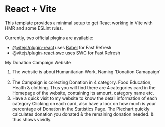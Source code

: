 # React + Vite

This template provides a minimal setup to get React working in Vite with HMR and some ESLint rules.

Currently, two official plugins are available:

- [@vitejs/plugin-react](https://github.com/vitejs/vite-plugin-react/blob/main/packages/plugin-react/README.md) uses [Babel](https://babeljs.io/) for Fast Refresh
- [@vitejs/plugin-react-swc](https://github.com/vitejs/vite-plugin-react-swc) uses [SWC](https://swc.rs/) for Fast Refresh


<!-- 3 Project Features -->
My Donation Campaign Website
1. The website is about  Humanitarian Work, Naming 'Donation Camapaign'  .
2. The Campaign is collecting Donation in 4 category. Food Education, Health & clothing. Thus you will find there are 4 categories card in the Homepage of the website, containing its amount, category name etc.
3. Have a quick visit to my website to know the detail information of each category Clicking on each card, also have a look on how much is your percentage of Donation in the Statistics Page. The Piechart quickly calculates donation you donated & the remaining donation needed. & thus shows vividly.